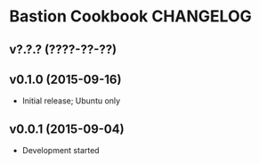 Bastion Cookbook CHANGELOG
==========================

v?.?.? (????-??-??)
-------------------

v0.1.0 (2015-09-16)
-------------------
- Initial release; Ubuntu only

v0.0.1 (2015-09-04)
-------------------
- Development started
